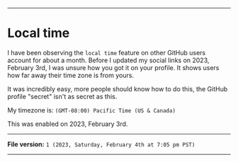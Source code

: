
***

# Local time

I have been observing the `local time` feature on other GitHub users account for about a month. Before I updated my social links on 2023, February 3rd, I was unsure how you got it on your profile. It shows users how far away their time zone is from yours.

It was incredibly easy, more people should know how to do this, the GitHub profile "secret" isn't as secret as this.

My timezone is: `(GMT-08:00) Pacific Time (US & Canada)`

This was enabled on 2023, February 3rd.

***

**File version:** `1 (2023, Saturday, February 4th at 7:05 pm PST)`

***
